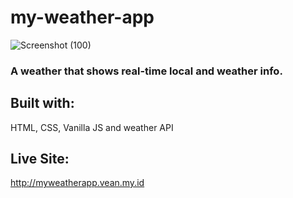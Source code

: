 # my-weather-app

![Screenshot (100)](https://user-images.githubusercontent.com/66500541/170798453-47cc6302-f26b-4876-8aaf-6a83bb7220bd.png)


### A weather that shows real-time local and weather info. 


## Built with:
HTML, CSS, Vanilla JS and weather API

## Live Site:
http://myweatherapp.vean.my.id
